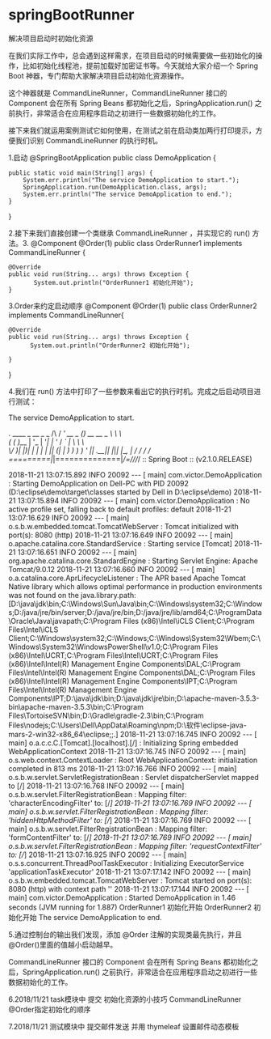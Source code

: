 # springBootRunner
解决项目启动时初始化资源


在我们实际工作中，总会遇到这样需求，在项目启动的时候需要做一些初始化的操作，比如初始化线程池，提前加载好加密证书等。今天就给大家介绍一个 Spring Boot 神器，专门帮助大家解决项目启动初始化资源操作。

这个神器就是 CommandLineRunner，CommandLineRunner 接口的 Component 会在所有 Spring Beans 都初始化之后，SpringApplication.run() 之前执行，非常适合在应用程序启动之初进行一些数据初始化的工作。

接下来我们就运用案例测试它如何使用，在测试之前在启动类加两行打印提示，方便我们识别 CommandLineRunner 的执行时机。

1.启动
@SpringBootApplication
public class DemoApplication {

	public static void main(String[] args) {
		System.err.println("The service DemoApplication to start.");
		SpringApplication.run(DemoApplication.class, args);
		System.err.println("The service DemoApplication to end.");
	}
}

2.接下来我们直接创建一个类继承 CommandLineRunner ，并实现它的 run() 方法。3.
@Component
@Order(1)
public class OrderRunner1 implements CommandLineRunner  {

	@Override
	public void run(String... args) throws Exception {
		   System.out.println("OrderRunner1 初始化开始");	
	}
  
3.Order来约定启动顺序
@Component
@Order(1)
public class OrderRunner2 implements CommandLineRunner{

	@Override
	public void run(String... args) throws Exception {
		  System.out.println("OrderRunner2 初始化开始");	
		
	}

}

4.我们在 run() 方法中打印了一些参数来看出它的执行时机。完成之后启动项目进行测试：

The service DemoApplication to start.

  .   ____          _            __ _ _
 /\\ / ___'_ __ _ _(_)_ __  __ _ \ \ \ \
( ( )\___ | '_ | '_| | '_ \/ _` | \ \ \ \
 \\/  ___)| |_)| | | | | || (_| |  ) ) ) )
  '  |____| .__|_| |_|_| |_\__, | / / / /
 =========|_|==============|___/=/_/_/_/
 :: Spring Boot ::        (v2.1.0.RELEASE)

2018-11-21 13:07:15.892  INFO 20092 --- [           main] com.victor.DemoApplication               : Starting DemoApplication on Dell-PC with PID 20092 (D:\eclipse\demo\target\classes started by Dell in D:\eclipse\demo)
2018-11-21 13:07:15.894  INFO 20092 --- [           main] com.victor.DemoApplication               : No active profile set, falling back to default profiles: default
2018-11-21 13:07:16.629  INFO 20092 --- [           main] o.s.b.w.embedded.tomcat.TomcatWebServer  : Tomcat initialized with port(s): 8080 (http)
2018-11-21 13:07:16.649  INFO 20092 --- [           main] o.apache.catalina.core.StandardService   : Starting service [Tomcat]
2018-11-21 13:07:16.651  INFO 20092 --- [           main] org.apache.catalina.core.StandardEngine  : Starting Servlet Engine: Apache Tomcat/9.0.12
2018-11-21 13:07:16.660  INFO 20092 --- [           main] o.a.catalina.core.AprLifecycleListener   : The APR based Apache Tomcat Native library which allows optimal performance in production environments was not found on the java.library.path: [D:\java\jdk\bin;C:\Windows\Sun\Java\bin;C:\Windows\system32;C:\Windows;D:/java/jre/bin/server;D:/java/jre/bin;D:/java/jre/lib/amd64;C:\ProgramData\Oracle\Java\javapath;C:\Program Files (x86)\Intel\iCLS Client\;C:\Program Files\Intel\iCLS Client\;C:\Windows\system32;C:\Windows;C:\Windows\System32\Wbem;C:\Windows\System32\WindowsPowerShell\v1.0\;C:\Program Files (x86)\Intel\UCRT\;C:\Program Files\Intel\UCRT\;C:\Program Files (x86)\Intel\Intel(R) Management Engine Components\DAL;C:\Program Files\Intel\Intel(R) Management Engine Components\DAL;C:\Program Files (x86)\Intel\Intel(R) Management Engine Components\IPT;C:\Program Files\Intel\Intel(R) Management Engine Components\IPT;D:\java\jdk\bin;D:\java\jdk\jre\bin;D:\apache-maven-3.5.3-bin\apache-maven-3.5.3\bin;C:\Program Files\TortoiseSVN\bin;D:\Gradle\gradle-2.3\bin;C:\Program Files\nodejs\;C:\Users\Dell\AppData\Roaming\npm;D:\软件\eclipse-java-mars-2-win32-x86_64\eclipse;;.]
2018-11-21 13:07:16.745  INFO 20092 --- [           main] o.a.c.c.C.[Tomcat].[localhost].[/]       : Initializing Spring embedded WebApplicationContext
2018-11-21 13:07:16.745  INFO 20092 --- [           main] o.s.web.context.ContextLoader            : Root WebApplicationContext: initialization completed in 813 ms
2018-11-21 13:07:16.766  INFO 20092 --- [           main] o.s.b.w.servlet.ServletRegistrationBean  : Servlet dispatcherServlet mapped to [/]
2018-11-21 13:07:16.768  INFO 20092 --- [           main] o.s.b.w.servlet.FilterRegistrationBean   : Mapping filter: 'characterEncodingFilter' to: [/*]
2018-11-21 13:07:16.769  INFO 20092 --- [           main] o.s.b.w.servlet.FilterRegistrationBean   : Mapping filter: 'hiddenHttpMethodFilter' to: [/*]
2018-11-21 13:07:16.769  INFO 20092 --- [           main] o.s.b.w.servlet.FilterRegistrationBean   : Mapping filter: 'formContentFilter' to: [/*]
2018-11-21 13:07:16.769  INFO 20092 --- [           main] o.s.b.w.servlet.FilterRegistrationBean   : Mapping filter: 'requestContextFilter' to: [/*]
2018-11-21 13:07:16.925  INFO 20092 --- [           main] o.s.s.concurrent.ThreadPoolTaskExecutor  : Initializing ExecutorService 'applicationTaskExecutor'
2018-11-21 13:07:17.142  INFO 20092 --- [           main] o.s.b.w.embedded.tomcat.TomcatWebServer  : Tomcat started on port(s): 8080 (http) with context path ''
2018-11-21 13:07:17.144  INFO 20092 --- [           main] com.victor.DemoApplication               : Started DemoApplication in 1.46 seconds (JVM running for 1.887)
OrderRunner1 初始化开始
OrderRunner2 初始化开始
The service DemoApplication to end.

5.通过控制台的输出我们发现，添加 @Order 注解的实现类最先执行，并且@Order()里面的值越小启动越早。

CommandLineRunner 接口的 Component 会在所有 Spring Beans 都初始化之后，SpringApplication.run() 之前执行，非常适合在应用程序启动之初进行一些数据初始化的工作。


6.2018/11/21
task模块中 提交 初始化资源的小技巧 CommandLineRunner @Order指定初始化的顺序

7.2018/11/21
测试模块中  提交邮件发送  并用 thymeleaf 设置邮件动态模板

